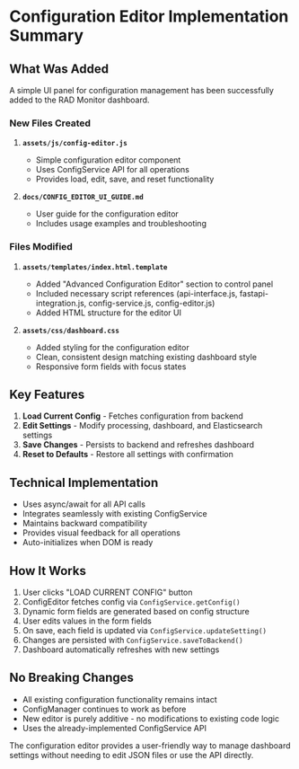 # Configuration Editor Implementation Summary

## What Was Added

A simple UI panel for configuration management has been successfully added to the RAD Monitor dashboard.

### New Files Created

1. **`assets/js/config-editor.js`**
   - Simple configuration editor component
   - Uses ConfigService API for all operations
   - Provides load, edit, save, and reset functionality

2. **`docs/CONFIG_EDITOR_UI_GUIDE.md`**
   - User guide for the configuration editor
   - Includes usage examples and troubleshooting

### Files Modified

1. **`assets/templates/index.html.template`**
   - Added "Advanced Configuration Editor" section to control panel
   - Included necessary script references (api-interface.js, fastapi-integration.js, config-service.js, config-editor.js)
   - Added HTML structure for the editor UI

2. **`assets/css/dashboard.css`**
   - Added styling for the configuration editor
   - Clean, consistent design matching existing dashboard style
   - Responsive form fields with focus states

## Key Features

1. **Load Current Config** - Fetches configuration from backend
2. **Edit Settings** - Modify processing, dashboard, and Elasticsearch settings
3. **Save Changes** - Persists to backend and refreshes dashboard
4. **Reset to Defaults** - Restore all settings with confirmation

## Technical Implementation

- Uses async/await for all API calls
- Integrates seamlessly with existing ConfigService
- Maintains backward compatibility
- Provides visual feedback for all operations
- Auto-initializes when DOM is ready

## How It Works

1. User clicks "LOAD CURRENT CONFIG" button
2. ConfigEditor fetches config via `ConfigService.getConfig()`
3. Dynamic form fields are generated based on config structure
4. User edits values in the form fields
5. On save, each field is updated via `ConfigService.updateSetting()`
6. Changes are persisted with `ConfigService.saveToBackend()`
7. Dashboard automatically refreshes with new settings

## No Breaking Changes

- All existing configuration functionality remains intact
- ConfigManager continues to work as before
- New editor is purely additive - no modifications to existing code logic
- Uses the already-implemented ConfigService API

The configuration editor provides a user-friendly way to manage dashboard settings without needing to edit JSON files or use the API directly. 